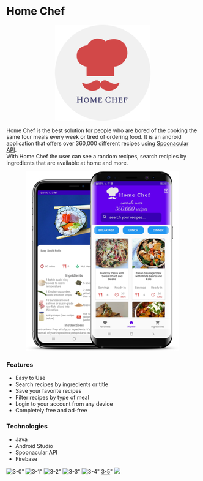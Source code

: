 # Home Chef
<p align="center"><img src="screenshots/chef_logo.png" heigth="250" width="250"/></p>

Home Chef is the best solution for people who are bored of the cooking the same four meals every week or tired of ordering food. It is an android application that offers over 360,000 different recipes using <a href=https://spoonacular.com/food-api>Spoonacular API</a>. <br>
With Home Chef the user can see a random recipes, search recipies by ingredients that are available at home and more.

<p align="center"><img src="screenshots/Homechef.png" heigth="700" width="400" /></p>

### Features
* Easy to Use
* Search recipes by ingredients or title
* Save your favorite recipes
* Filter recipes by type of meal
* Login to your account from any device
* Completely free and ad-free

### Technologies
* Java
* Android Studio
* Spoonacular API
* Firebase

![3-0](https://user-images.githubusercontent.com/101616106/215674262-72b372fe-d2d8-4f43-bb1d-5492543c1098.png)"
![3-1](https://user-images.githubusercontent.com/101616106/215674263-d615c497-3f9b-4935-9261-a286feebbea1.png)"
![3-2](https://user-images.githubusercontent.com/101616106/215674265-a730c991-52c1-42e4-97d2-b0ae43db2279.PNG)"
![3-3](https://user-images.githubusercontent.com/101616106/215674251-de73ba0c-1915-4a64-afca-d3c311f78e1b.PNG)"
![3-4](https://user-images.githubusercontent.com/101616106/215674257-81ac3198-eac0-4b78-8620-310d160980f7.PNG)"
[3-5](https://user-images.githubusercontent.com/101616106/215674260-4d4769d8-066f-4ab1-b094-6ec89f10784d.PNG)"
<img width="80%" src="https://user-images.githubusercontent.com/101616106/215674260-4d4769d8-066f-4ab1-b094-6ec89f10784d.PNG"/>
